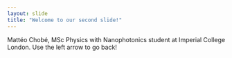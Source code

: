 ```yaml
---
layout: slide
title: "Welcome to our second slide!"
---
```

Mattéo Chobé, MSc Physics with Nanophotonics student at Imperial College London.
Use the left arrow to go back!

